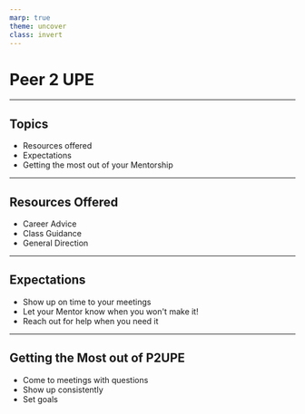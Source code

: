 ```yaml
---
marp: true
theme: uncover
class: invert
---
```


# Peer 2 UPE

---

## Topics
* Resources offered
* Expectations
* Getting the most out of your Mentorship

---

## Resources Offered
- Career Advice
- Class Guidance
- General Direction

---

## Expectations
- Show up on time to your meetings
- Let your Mentor know when you won't make it!
- Reach out for help when you need it

---

## Getting the Most out of P2UPE
- Come to meetings with questions
- Show up consistently
- Set goals